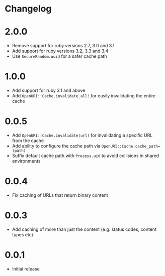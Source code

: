 # Changelog

# 2.0.0

* Remove support for ruby versions 2.7, 3.0 and 3.1
* Add support for ruby versions 3.2, 3.3 and 3.4
* Use `SecureRandom.uuid` for a safer cache path

# 1.0.0

* Add support for ruby 3.1 and above
* Add `OpenURI::Cache.invalidate_all!` for easily invalidating the entire cache

# 0.0.5

* Add `OpenURI::Cache.invalidate(url)` for invalidating a specific URL from the cache
* Add ability to configure the cache path via `OpenURI::Cache.cache_path=(path)`
* Suffix default cache path with `Process.uid` to avoid collisions in shared environments

# 0.0.4

* Fix caching of URLs that return binary content

# 0.0.3

* Add caching of more than just the content (e.g. status codes, content types etc)

# 0.0.1

* Initial release
